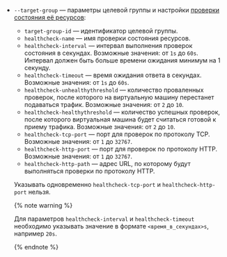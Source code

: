* `--target-group` — параметры целевой группы и настройки [проверки состояния её ресурсов](../../network-load-balancer/concepts/health-check.md):
    * `target-group-id` — идентификатор целевой группы.
    * `healthcheck-name` — имя проверки состояния ресурсов.
    * `healthcheck-interval` — интервал выполнения проверок состояния в секундах. Возможные значения: от `1s` до `60s`. Интервал должен быть больше времени ожидания минимум на 1 секунду. 
    * `healthcheck-timeout` — время ожидания ответа в секундах. Возможные значения: от `1s` до `60s`.
    * `healthcheck-unhealthythreshold` — количество проваленных проверок, после которого на виртуальную машину перестанет подаваться трафик. Возможные значения: от `2` до `10`.
    * `healthcheck-healthythreshold` — количество успешных проверок, после которого виртуальная машина будет считаться готовой к приему трафика. Возможные значения: от `2` до `10`.
    * `healthcheck-tcp-port` — порт для проверок по протоколу TCP. Возможные значения: от `1` до `32767`.
    * `healthcheck-http-port` — порт для проверок по протоколу HTTP. Возможные значения: от `1` до `32767`.
    * `healthcheck-http-path` — адрес URL, по которому будут выполняться проверки по протоколу HTTP.

    Указывать одновременно `healthcheck-tcp-port` и `healthcheck-http-port` нельзя.

    {% note warning %}
    
    Для параметров `healthcheck-interval` и `healthcheck-timeout` необходимо указывать значение в формате `<время_в_секундах>s`, например `20s`.
    
    {% endnote %}
    